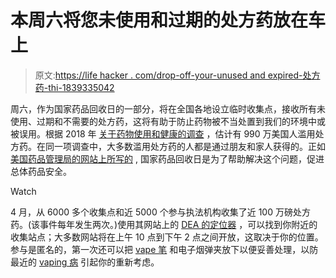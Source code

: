 # 本周六将您未使用和过期的处方药放在车上

> 原文:[https://life hacker . com/drop-off-your-unused and expired-处方药-thi-1839335042](https://lifehacker.com/drop-off-your-unused-and-expired-prescription-drugs-thi-1839335042)

周六，作为国家药品回收日的一部分，将在全国各地设立临时收集点，接收所有未使用、过期和不需要的处方药，这将有助于防止药物被不当处置到我们的环境中或被误用。根据 2018 年 [关于药物使用和健康的调查](https://www.samhsa.gov/data/report/2018-nsduh-annual-national-report) ，估计有 990 万美国人滥用处方药。在同一项调查中，大多数滥用处方药的人都是通过朋友和家人获得的。正如 [美国药品管理局的网站上所写的](https://takebackday.dea.gov/) , 国家药品回收日是为了帮助解决这个问题，促进总体药品安全。

Watch

4 月，从 6000 多个收集点和近 5000 个参与执法机构收集了近 100 万磅处方药。(该事件每年发生两次。)使用其网站上的 [DEA 的定位器](https://takebackday.dea.gov/#collection-locator) ，可以找到你附近的收集站点；大多数网站将在上午 10 点到下午 2 点之间开放，这取决于你的位置。参与是匿名的，第一次还可以把 [vape 笔](https://abcnews.go.com/Health/dea-accept-vaping-devices-drug-back-day-lung/story?id=66506253) 和电子烟弹夹放下以便妥善处理，以防最近的 [vaping 病](https://offspring.lifehacker.com/what-parents-need-to-know-about-the-vaping-illness-1838007921) 引起你的重新考虑。